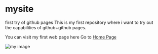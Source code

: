 # mysite
first try of github pages
This is my first repository where i want to try out the capabilities of github+github pages.

You can visit my first web page <a hre="https://edilturdum.github.io/mysite/mypage.html">here</a>
Go to <a href= "https://edilturdum.github.io/mysite/index.html">Home Page</a>

![my image](img.png)
